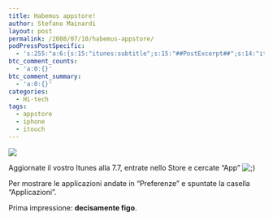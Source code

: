 ```yaml
---
title: Habemus appstore!
author: Stefano Mainardi
layout: post
permalink: /2008/07/10/habemus-appstore/
podPressPostSpecific:
  - 's:255:"a:6:{s:15:"itunes:subtitle";s:15:"##PostExcerpt##";s:14:"itunes:summary";s:15:"##PostExcerpt##";s:15:"itunes:keywords";s:17:"##WordPressCats##";s:13:"itunes:author";s:10:"##Global##";s:15:"itunes:explicit";s:7:"Default";s:12:"itunes:block";s:7:"Default";}";'
btc_comment_counts:
  - 'a:0:{}'
btc_comment_summary:
  - 'a:0:{}'
categories:
  - Hi-tech
tags:
  - appstore
  - iphone
  - itouch
---
```

![][1]

Aggiornate il vostro Itunes alla 7.7, entrate nello Store e cercate &#8220;App&#8221; <img src="http://www.stefanomainardi.com/wp-includes/images/smilies/icon_wink.gif" alt=";)" class="wp-smiley" />

Per mostrare le applicazioni andate in &#8220;Preferenze&#8221; e spuntate la casella &#8220;Applicazioni&#8221;.

Prima impressione: **decisamente figo**.

 [1]: http://www.stefanomainardi.com/wp-content/uploads/Varie/appstore.jpg
